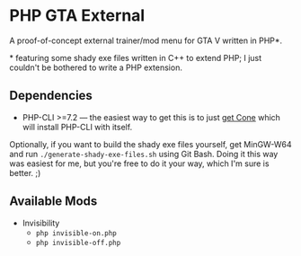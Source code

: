 # PHP GTA External

A proof-of-concept external trainer/mod menu for GTA V written in PHP\*.

\* featuring some shady exe files written in C++ to extend PHP; I just couldn't be bothered to write a PHP extension.

## Dependencies

- PHP-CLI >=7.2 — the easiest way to get this is to just [get Cone](https://getcone.org) which will install PHP-CLI with itself.

Optionally, if you want to build the shady exe files yourself, get MinGW-W64 and run `./generate-shady-exe-files.sh` using Git Bash. Doing it this way was easiest for me, but you're free to do it your way, which I'm sure is better. ;)

## Available Mods

- Invisibility
    - `php invisible-on.php`
    - `php invisible-off.php`
